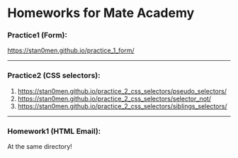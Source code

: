 # Homeworks for Mate Academy

### Practice1 (Form): 
https://stan0men.github.io/practice_1_form/

---

### Practice2 (CSS selectors):
1. https://stan0men.github.io/practice_2_css_selectors/pseudo_selectors/
2. https://stan0men.github.io/practice_2_css_selectors/selector_not/
3. https://stan0men.github.io/practice_2_css_selectors/siblings_selectors/

---

### Homework1 (HTML Email):
At the same directory!



